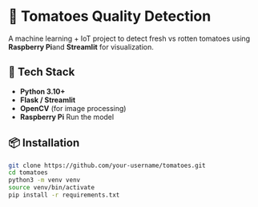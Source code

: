 # 🍅 Tomatoes Quality Detection

A machine learning + IoT project to detect fresh vs rotten tomatoes using **Raspberry Pi**and **Streamlit** for visualization.

## 🚀 Tech Stack
- **Python 3.10+**
- **Flask / Streamlit**
- **OpenCV** (for image processing)
- **Raspberry Pi** Run the model

## 📦 Installation
```bash
git clone https://github.com/your-username/tomatoes.git
cd tomatoes
python3 -m venv venv
source venv/bin/activate
pip install -r requirements.txt

